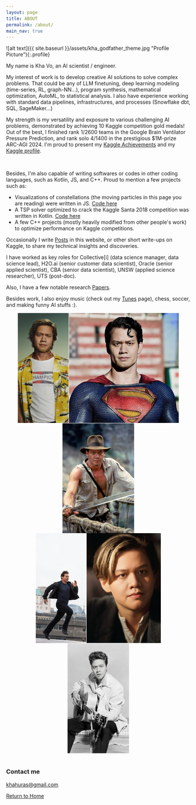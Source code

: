 ```yaml
---
layout: page
title: ABOUT
permalink: /about/
main_nav: true
---
```


<style>
.img-row {
  display: flex;
  flex-wrap: wrap;
  gap: 1px;
  justify-content: center;
  align-items: flex-start; /* aligns tops if images have different widths */
}

.img-row img {
  height: 300px;  /* desired uniform height */
  width: auto;    /* auto width preserves aspect ratio */
}
</style>

![alt text]({{ site.baseurl }}/assets/kha_godfather_theme.jpg "Profile Picture"){:.profile}

My name is Kha Vo, an AI scientist / engineer. <br>

<div id="animation-container">
<canvas id="visualizationCanvas-1" class="asteroids"></canvas>
  <!--   <canvas id="visualizationCanvas" class="fibonacci" width="1604" height="600" style="width: 802px; height: 300px; opacity: 1;"></canvas> -->
</div>

My interest of work is to develop creative AI solutions to solve complex problems. That could be any of LLM finetuning, deep learning modeling (time-series, RL, graph-NN...), program synthesis, mathematical optimization, AutoML, to statistical analysis. I also have experience working with standard data pipelines, infrastructures, and processes (Snowflake dbt, SQL, SageMaker...)

<div id="animation-container">
<canvas id="visualizationCanvas-2" class="power"></canvas>
  <!--   <canvas id="visualizationCanvas" class="fibonacci" width="1604" height="600" style="width: 802px; height: 300px; opacity: 1;"></canvas> -->
</div>


My strength is my versatility and exposure to various challenging AI problems, demonstrated by achieving 10 Kaggle competition gold medals! Out of the best, I finished rank 1/2600 teams in the Google Brain Ventilator Pressure Prediction, and rank solo 4/1400 in the prestigious $1M-prize ARC-AGI 2024. I'm proud to present my [Kaggle Achievements](https://khavo.ai/kaggle) and my [Kaggle profile](https://kaggle.com/khahuras). <br>

<div id="animation-container">
<canvas id="visualizationCanvas-3" class="wave"></canvas>
  <!--   <canvas id="visualizationCanvas" class="fibonacci" width="1604" height="600" style="width: 802px; height: 300px; opacity: 1;"></canvas> -->
</div>
<br>

Besides, I'm also capable of writing softwares or codes in other coding languages, such as Kotlin, JS, and C++. Proud to mention a few projects such as: <br>
+ Visualizations of constellations (the moving particles in this page you are reading) were written in JS. [Code here](https://github.com/voanhkha/voanhkha.github.io/tree/master/js) <br>
+ A TSP solver optimized to crack the Kaggle Santa 2018 competition was written in Kotlin. [Code here](https://github.com/voanhkha/Traveling-Santa-2018-Kaggle) <br>
+ A few C++ projects (mostly heavily modified from other people's work) to optimize performance on Kaggle competitions. <br>


Occasionally I write [Posts](https://khavo.ai/posts) in this website, or other short write-ups on Kaggle, to share my technical insights and discoveries. 

<div id="animation-container">
 <canvas id="visualizationCanvas-4" class="fibonacci" width="1604" height="600" style="width: 802px; height: 300px; opacity: 1;"></canvas> 
</div>

I have worked as key roles for Collective[i] (data science manager, data science lead), H2O.ai (senior customer data scientist), Oracle (senior applied scientist), CBA (senior data scientist), UNSW (applied science researcher), UTS (post-doc). <br>

Also, I have a few notable research [Papers](https://khavo.ai/papers). <br>

<div id="animation-container">
<canvas id="visualizationCanvas-5" class="gravitydispersion"></canvas>
  <!--   <canvas id="visualizationCanvas" class="fibonacci" width="1604" height="600" style="width: 802px; height: 300px; opacity: 1;"></canvas> -->
</div>

Besides work, I also enjoy music (check out my [Tunes](https://khavo.ai/tunes) page), chess, soccer, and making funny AI stuffs :).  <br>

<div class="img-row">
  <img src="/images/kha_brad.jpg" alt="Image 1">
  <img src="/images/kha_superman.jpg" alt="Image 2">
  <img src="/images/kha_jones.jpg" alt="Image 3">
</div>

<div class="img-row">
  <img src="/images/kha_tom.jpg" alt="Image 4">
  <img src="/images/kha_jack.jpg" alt="Image 5">
  <img src="/images/kha_elvis.jpg" alt="Image 6">
</div>

<br>


<div id="animation-container">
<canvas id="visualizationCanvas-6" class="donut"></canvas>
  <!--   <canvas id="visualizationCanvas" class="fibonacci" width="1604" height="600" style="width: 802px; height: 300px; opacity: 1;"></canvas> -->
</div>

<script src="{{ '/js/neural_visuals.js' | relative_url }}"></script>

### Contact me <br>

[khahuras@gmail.com](mailto:khahuras@gmail.com) <br>

[Return to Home](https://khavo.ai)


